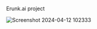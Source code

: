 Erunk.ai project

![Screenshot 2024-04-12 102333](https://github.com/MANISHnagarkoti/aiPhone/assets/113992971/12601ca4-899b-49bf-b1e7-d1dd7863deb7)
